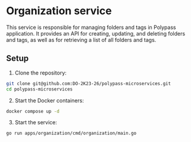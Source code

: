# Organization service
This service is responsible for managing folders and tags in Polypass application. It provides an API for creating, updating, and deleting folders and tags, as well as for retrieving a list of all folders and tags.

## Setup
1. Clone the repository:
```bash
git clone git@github.com:DO-2K23-26/polypass-microservices.git
cd polypass-microservices
```

2. Start the Docker containers:
```bash
docker compose up -d
```

3. Start the service:
```bash
go run apps/organization/cmd/organization/main.go
```
